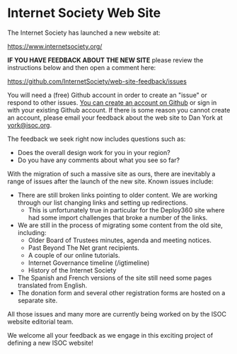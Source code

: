 # Internet Society Web Site
The Internet Society has launched a new website at:

https://www.internetsociety.org/

**IF YOU HAVE FEEDBACK ABOUT THE NEW SITE** please review the instructions below and then open a comment here:

https://github.com/InternetSociety/web-site-feedback/issues

You will need a (free) Github account in order to create an "issue" or respond to other issues. [You can create an account on Github](https://github.com/join) or sign in with your existing Github account. If there is some reason you cannot create an account, please email your feedback about the web site to Dan York at [york@isoc.org](mailto:york@isoc.org).

The feedback we seek right now includes questions such as:

* Does the overall design work for you in your region?
* Do you have any comments about what you see so far?

With the migration of such a massive site as ours, there are inevitably a range of issues after the launch of the new site.
Known issues include:

* There are still broken links pointing to older content. We are working through our list changing links and setting up redirections.
    * This is unfortunately true in particular for the Deploy360 site where had some import challenges that broke a number of the links.
* We are still in the process of migrating some content from the old site, including:
    * Older Board of Trustees minutes, agenda and meeting notices.
    * Past Beyond The Net grant recipients.
    * A couple of our online tutorials.
    * Internet Governance timeline (/igtimeline)
    * History of the Internet Society
* The Spanish and French versions of the site still need some pages translated from English. 
* The donation form and several other registration forms are hosted on a separate site.

All those issues and many more are currently being worked on by the ISOC website editorial team.

We welcome all your feedback as we engage in this exciting project of defining a new ISOC website!
